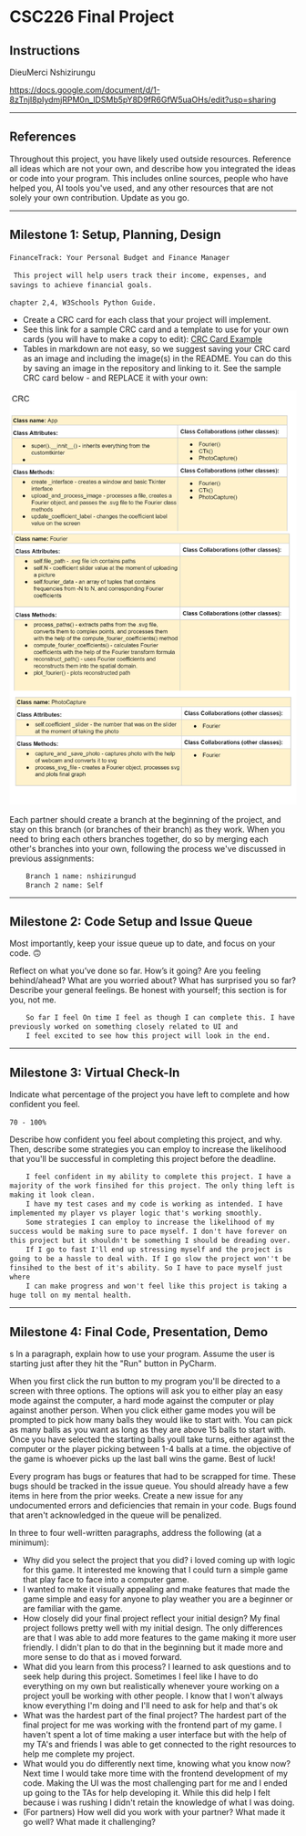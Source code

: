 # CSC226 Final Project

## Instructions



DieuMerci Nshizirungu

https://docs.google.com/document/d/1-8zTnjI8pIydmjRPM0n_lDSMb5pY8D9fR6GfW5uaOHs/edit?usp=sharing

---

## References 
Throughout this project, you have likely used outside resources. Reference all ideas which are not your own, 
and describe how you integrated the ideas or code into your program. This includes online sources, people who have 
helped you, AI tools you've used, and any other resources that are not solely your own contribution. Update as you go.

---

## Milestone 1: Setup, Planning, Design

`FinanceTrack: Your Personal Budget and Finance Manager`

` This project will help users track their income, expenses, and savings to achieve financial goals.`

`chapter 2,4, W3Schools Python Guide.`


  - Create a CRC card for each class that your project will implement.
  - See this link for a sample CRC card and a template to use for your own cards (you will have to make a copy to edit):
    [CRC Card Example](https://docs.google.com/document/d/1JE_3Qmytk_JGztRqkPXWACJwciPH61VCx3idIlBCVFY/edit?usp=sharing)
  - Tables in markdown are not easy, so we suggest saving your CRC card as an image and including the image(s) in the 
    README. You can do this by saving an image in the repository and linking to it. See the sample CRC card below - 
    and REPLACE it with your own:
  
![Don't leave me in your README!](image/crc.png "Image of CRC card as an example. Upload your CRC card(s) in place of this one. ")



Each partner should create a branch at the beginning of the project, and stay on this branch (or branches of their 
branch) as they work. When you need to bring each others branches together, do so by merging each other's branches 
into your own, following the process we've discussed in previous assignments: 

```
    Branch 1 name: nshizirungud
    Branch 2 name: Self 
```
---

## Milestone 2: Code Setup and Issue Queue

Most importantly, keep your issue queue up to date, and focus on your code. 🙃

Reflect on what you’ve done so far. How’s it going? Are you feeling behind/ahead? What are you worried about? 
What has surprised you so far? Describe your general feelings. Be honest with yourself; this section is for you, not me.

```
    So far I feel On time I feel as though I can complete this. I have previously worked on something closely related to UI and
    I feel excited to see how this project will look in the end. 
```

---

## Milestone 3: Virtual Check-In

Indicate what percentage of the project you have left to complete and how confident you feel. 

 `70 - 100%`

 Describe how confident you feel about completing this project, and why. Then, describe some 
  strategies you can employ to increase the likelihood that you'll be successful in completing this project 
  before the deadline.

```
    I feel confident in my ability to complete this project. I have a majority of the work finsihed for this project. The only thing left is making it look clean.
    I have my test cases and my code is working as intended. I have implemented my player vs player logic that's working smoothly. 
    Some strategies I can employ to increase the likelihood of my success would be making sure to pace myself. I don't have forever on this project but it shouldn't be something I should be dreading over. 
    If I go to fast I'll end up stressing myself and the project is going to be a hassle to deal with. If I go slow the project won''t be finsihed to the best of it's ability. So I have to pace myself just where
    I can make progress and won't feel like this project is taking a huge toll on my mental health.
```

---

## Milestone 4: Final Code, Presentation, Demo

s
In a paragraph, explain how to use your program. Assume the user is starting just after they hit the "Run" button 
in PyCharm.   


When you first click the run button to my program you'll be directed to a screen with three options. The options will ask you to either play an easy mode against the computer, a hard mode against the computer or play against another person.
When you click either game modes you will be prompted to pick how many balls they would like to start with. You can pick as many balls as you want as long as they are above 15 balls to start with. Once you have selected the starting balls youll take turns, either against the computer or 
the player picking between 1-4 balls at a time. the objective of the game is whoever picks up the last ball wins the game. Best of luck!


Every program has bugs or features that had to be scrapped for time. These bugs should be tracked in the issue queue. 
You should already have a few items in here from the prior weeks. Create a new issue for any undocumented errors and 
deficiencies that remain in your code. Bugs found that aren't acknowledged in the queue will be penalized.


In three to four well-written paragraphs, address the following (at a minimum):
- Why did you select the project that you did? i loved coming up with logic for this game. It interested me knowing that I could turn a simple game that play face to face into a computer game. 
- I wanted to make it visually appealing and make features that made the game simple and easy for anyone to play weather you are a beginner or are familiar with the game. 
- How closely did your final project reflect your initial design?  My final project follows pretty well with my initial design. The only differences are that I was able to add more features to the game making it more user friendly. I didn't plan to do that in the beginning but it made more and more sense to do that as i moved forward.
- What did you learn from this process? I learned to ask questions and to seek help during this project. Sometimes I feel like I have to do everything on my own but realistically whenever youre working on a project youll be working with other people. I know that I won't always know everything I'm doing and I'll need to ask for help and that's ok  
- What was the hardest part of the final project? The hardest part of the final project for me was working with the frontend part of my game. I haven't spent a lot of time making a user interface but with the help of my TA's and friends I was able to get connected to the right resources to help me complete my project. 
- What would you do differently next time, knowing what you know now? Next time I would take more time with the frontend development of my code. Making the UI was the most challenging part for me and I ended up going to the TAs for help developing it. While this did help I felt because i was rushing I didn't retain the knowledge of what I was doing. 
- (For partners) How well did you work with your partner? What made it go well? What made it challenging?